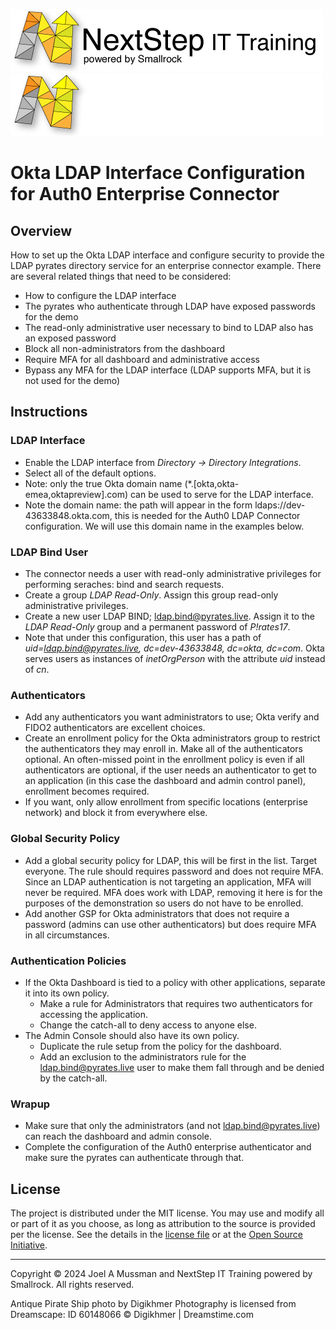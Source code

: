 ![Banner Light](./.assets/nsbanner-light.png#gh-light-mode-only)
![banner Dark](./.assets/nsbanner-dark.png#gh-dark-mode-only)

# Okta LDAP Interface Configuration for Auth0 Enterprise Connector

## Overview

How to set up the Okta LDAP interface and configure security to provide the LDAP pyrates directory service for an enterprise connector example.
There are several related things that need to be considered:
* How to configure the LDAP interface
* The pyrates who authenticate through LDAP have exposed passwords for the demo
* The read-only administrative user necessary to bind to LDAP also has an exposed password
* Block all non-administrators from the dashboard
* Require MFA for all dashboard and administrative access
* Bypass any MFA for the LDAP interface (LDAP supports MFA, but it is not used for the demo)

## Instructions
### LDAP Interface

* Enable the LDAP interface from *Directory &rarr; Directory Integrations*.
* Select all of the default options.
* Note: only the true Okta domain name (*.[okta,okta-emea,oktapreview].com) can be used to serve for the LDAP interface.
* Note the domain name: the path will appear in the form ldaps://dev-43633848.okta.com, this is needed for the Auth0 LDAP Connector configuration.
We will use this domain name in the examples below.

### LDAP Bind User

* The connector needs a user with read-only administrative privileges for performing seraches: bind and search requests.
* Create a group *LDAP Read-Only*. Assign this group read-only administrative privileges.
* Create a new user LDAP BIND; ldap.bind@pyrates.live. Assign it to the *LDAP Read-Only* group and a permanent password of *P!rates17*.
* Note that under this configuration, this user has a path of *uid=ldap.bind@pyrates.live, dc=dev-43633848, dc=okta, dc=com*.
Okta serves users as instances of *inetOrgPerson* with the attribute *uid* instead of *cn*.

### Authenticators

* Add any authenticators you want administrators to use; Okta verify and FIDO2 authenticators are excellent choices.
* Create an enrollment policy for the Okta administrators group to restrict the authenticators they may enroll in.
Make all of the authenticators optional.
An often-missed point in the enrollment policy is even if all authenticators are optional, if the user needs an authenticator to
get to an application (in this case the dashboard and admin control panel), enrollment becomes required.
* If you want, only allow enrollment from specific locations (enterprise network) and block it from everywhere else.

### Global Security Policy

* Add a global security policy for LDAP, this will be first in the list.
Target everyone.
The rule should requires password and does not require MFA.
Since an LDAP authentication is not targeting an application, MFA will never be required.
MFA does work with LDAP, removing it here is for the purposes of the demonstration so users do not have to be enrolled.
* Add another GSP for Okta administrators that does not require a password (admins can use other authenticators) but does require MFA in all circumstances.

### Authentication Policies

* If the Okta Dashboard is tied to a policy with other applications, separate it into its own policy.
    * Make a rule for Administrators that requires two authenticators for accessing the application.
    * Change the catch-all to deny access to anyone else.
* The Admin Console should also have its own policy.
    * Duplicate the rule setup from the policy for the dashboard.
    * Add an exclusion to the administrators rule for the ldap.bind@pyrates.live user to make them fall through and be denied by the catch-all. 

### Wrapup

* Make sure that only the administrators (and not ldap.bind@pyrates.live) can reach the dashboard and admin console.
* Complete the configuration of the Auth0 enterprise authenticator and make sure the pyrates can authenticate through that.

## License

The project is distributed under the MIT license. You may use and modify all or part of it as you choose, as long as attribution to the source is provided per the license. See the details in the [license file](./LICENSE.md) or at the [Open Source Initiative](https://opensource.org/licenses/MIT).


<hr>
Copyright © 2024 Joel A Mussman and NextStep IT Training powered by Smallrock. All rights reserved.

Antique Pirate Ship photo by Digikhmer Photography is licensed from Dreamscape: ID 60148066 © Digikhmer | Dreamstime.com